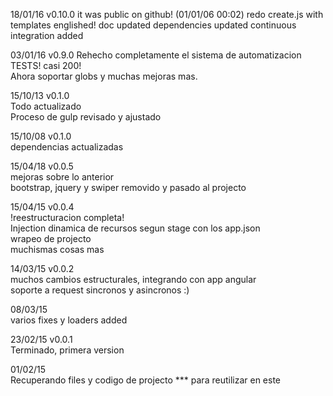 18/01/16 v0.10.0
it was public on github! (01/01/06 00:02)
redo create.js with templates
englished!
doc updated
dependencies updated
continuous integration added


03/01/16 v0.9.0
Rehecho completamente el sistema de automatizacion  
TESTS! casi 200!  
Ahora soportar globs y muchas mejoras mas.  

15/10/13 v0.1.0  
Todo actualizado  
Proceso de gulp revisado y ajustado  

15/10/08 v0.1.0  
dependencias actualizadas  

15/04/18 v0.0.5  
mejoras sobre lo anterior  
bootstrap, jquery y swiper removido y pasado al projecto  

15/04/15 v0.0.4  
!reestructuracion completa!  
Injection dinamica de recursos segun stage con los app.json  
wrapeo de projecto  
muchismas cosas mas  

14/03/15 v0.0.2  
muchos cambios estructurales, integrando con app angular  
soporte a request sincronos y asincronos :)  

08/03/15  
varios fixes y loaders added  

23/02/15 v0.0.1  
Terminado, primera version  

01/02/15  
Recuperando files y codigo de projecto *** para reutilizar en este  
